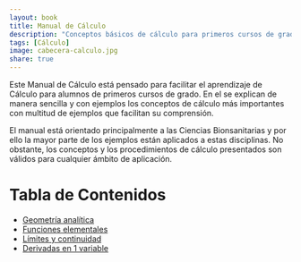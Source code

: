 ```yaml
---
layout: book
title: Manual de Cálculo
description: "Conceptos básicos de cálculo para primeros cursos de grado"
tags: [Cálculo]
image: cabecera-calculo.jpg
share: true
---
```


Este Manual de Cálculo está pensado para facilitar el aprendizaje de Cálculo para alumnos de primeros cursos de grado. 
En el se explican de manera sencilla y con ejemplos los conceptos de cálculo más importantes con multitud de ejemplos que facilitan su comprensión.

El manual está orientado principalmente a las Ciencias Bionsanitarias y por ello la mayor parte de los ejemplos están aplicados a estas disciplinas. 
No obstante, los conceptos y los procedimientos de cálculo presentados son válidos para cualquier ámbito de aplicación. 

Tabla de Contenidos
====================

- [Geometría analítica](/calculo/manual/geometria-analitica.html)
- [Funciones elementales](/calculo/manual/funciones-elementales.html)
- [Límites y continuidad](/calculo/manual/limites-continuidad.html)
- [Derivadas en 1 variable](/calculo/manual/derivadas1variable.html)
